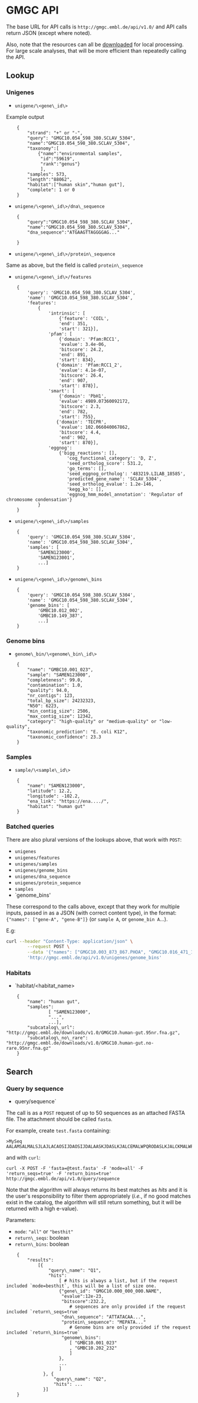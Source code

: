 # GMGC API

The base URL for API calls is `http://gmgc.embl.de/api/v1.0/` and API calls
return JSON (except where noted).

Also, note that the resources can all be [downloaded](/download.cgi) for local
processing. For large scale analyses, that will be more efficient than
repeatedly calling the API.

## Lookup

### Unigenes

- `unigene/\<gene\_id\>`

Example output

```
    {
        "strand": "+" or "-",
        "query": "GMGC10.054_598_380.SCLAV_5304",
        "name":"GMGC10.054_598_380.SCLAV_5304",
        "taxonomy":[
            {"name":"environmental samples",
             "id":"59619",
             "rank":"genus"}
             ],
        "samples": 573,
        "length":"88062",
        "habitat":["human skin","human gut"],
        "complete": 1 or 0
    }
```


- `unigene/\<gene\_id\>/dna\_sequence`

```
    {
        "query":"GMGC10.054_598_380.SCLAV_5304",
        "name":"GMGC10.054_598_380.SCLAV_5304",
        "dna_sequence":"ATGAAGTTAGGGGAG..."

    }
```

- `unigene/\<gene\_id\>/protein\_sequence`

Same as above, but the field is called `protein\_sequence`


- `unigene/\<gene\_id\>/features`

```
    {
        'query': 'GMGC10.054_598_380.SCLAV_5304',
        'name': 'GMGC10.054_598_380.SCLAV_5304',
        'features':
            {
                'intrinsic': [
                    {'feature': 'COIL',
                    'end': 351,
                    'start': 321}],
                'pfam': [
                    {'domain': 'Pfam:RCC1',
                    'evalue': 3.4e-06,
                    'bitscore': 24.2,
                    'end': 891,
                    'start': 834},
                   {'domain': 'Pfam:RCC1_2',
                    'evalue': 4.1e-07,
                    'bitscore': 26.4,
                    'end': 907,
                    'start': 878}],
                'smart': [
                    {'domain': 'PbH1',
                    'evalue': 4989.07360092172,
                    'bitscore': 2.3,
                    'end': 782,
                    'start': 755},
                   {'domain': 'TECPR',
                    'evalue': 102.066040067862,
                    'bitscore': 4.4,
                    'end': 902,
                    'start': 870}],
                'eggnog':
                    {'bigg_reactions': [],
                       'cog_functional_category': 'D, Z',
                       'seed_ortholog_score': 531.2,
                       'go_terms': [],
                       'seed_eggnog_ortholog': '483219.LILAB_18585',
                       'predicted_gene_name': 'SCLAV_5304',
                       'seed_ortholog_evalue': 1.2e-146,
                       'kegg_ko': [],
                       'eggnog_hmm_model_annotation': 'Regulator of chromosome condensation'}
            }
    }
```

- `unigene/\<gene\_id\>/samples`

```
    {
        'query': 'GMGC10.054_598_380.SCLAV_5304',
        'name': 'GMGC10.054_598_380.SCLAV_5304',
        'samples': [
            'SAMEN123000',
            'SAMEN123001',
            ...]
    }
```

- `unigene/\<gene\_id\>/genome\_bins`

```
    {
        'query': 'GMGC10.054_598_380.SCLAV_5304',
        'name': 'GMGC10.054_598_380.SCLAV_5304',
        'genome_bins': [
            'GMBC10.012_002',
            'GMBC10.149_387',
            ...]
    }
```


### Genome bins

- `genome\_bin/\<genome\_bin\_id\>`

```
    {
        "name": "GMBC10.001_023",
        "sample": "SAMEN123000",
        "completeness": 99.0,
        "contamination": 1.0,
        "quality": 94.0,
        "nr_contigs": 123,
        "total_bp_size": 24232323,
        "N50": 6223,
        "min_contig_size": 2506,
        "max_contig_size": 12342,
        "category": "high-quality" or "medium-quality" or "low-quality",
        "taxonomic_prediction": "E. coli K12",
        "taxonomic_confidence": 23.3
    }
```

### Samples

- `sample/\<sample\_id\>`

```
    {
        "name": "SAMEN123000",
        "latitude": 12.2,
        "longitude": -102.2,
        "ena_link": "https://ena..../",
        "habitat": "human gut"
    }
```

### Batched queries

There are also plural versions of the lookups above, that work with `POST`:

- `unigenes`
- `unigenes/features`
- `unigenes/samples`
- `unigenes/genome_bins`
- `unigenes/dna_sequence`
- `unigenes/protein_sequence`
- `samples`
- `genome_bins'


These correspond to the calls above, except that they work for multiple inputs,
passed in as a JSON (with correct content type), in the format: `{"names":
["gene-A", "gene-B"]}` (or `sample A`, or `genome_bin A`...).

E.g:

```bash
curl --header "Content-Type: application/json" \
        --request POST \
        --data '{"names": ["GMGC10.003_873_867.PHOA", "GMGC10.016_471_114.PHOA"]}' \
        'http://gmgc.embl.de/api/v1.0/unigenes/genome_bins'
```

### Habitats

- `habitat/\<habitat\_name\>

```
    {
        "name": "human gut",
        "samples":
                [ "SAMEN123000",
                "...",
                ...],
        "subcatalog\_url": "http://gmgc.embl.de/downloads/v1.0/GMGC10.human-gut.95nr.fna.gz",
        "subcatalog\_no\_rare": "http://gmgc.embl.de/downloads/v1.0/GMGC10.human-gut.no-rare.95nr.fna.gz"
    }
```


## Search

### Query by sequence

- query/sequence`

The call is as a `POST` request of up to 50 sequences as an attached FASTA
file. The attachment should be called `fasta`.

For example, create `test.fasta` containing:

    >MySeq
    AALAMSALMALSJLAJLACAOSIJDAOSIJDALAASKJDASLKJALCEMALWPQRODASLKJALCKMALWPQRODASLKJALCCKMALWPQRODASLKJALCKMALWPQROQUPJALSFAASLUFPASUFASFJA

and with `curl`:

    curl -X POST -F 'fasta=@test.fasta' -F 'mode=all' -F 'return_seqs=true' -F 'return_bins=true' http://gmgc.embl.de/api/v1.0/query/sequence

Note that the algorithm will always returns its best matches as _hits_ and it
is the user's responsibility to filter them appropriately (_i.e._, if no good
matches exist in the catalog, the algorithm will still return something, but it
will be returned with a high e-value).

Parameters:

- `mode`: `"all"` or `"besthit"`
- `return\_seqs`: boolean
- `return\_bins`: boolean

```
    {
        "results":
            [{
                "query\_name": "Q1",
                "hits":
                    [ # hits is always a list, but if the request included `mode=besthit`, this will be a list of size one.
                    {"gene\_id": "GMGC10.000_000_000.NAME",
                     "evalue":12e-23,
                     "bitscore":232.2,
                        # sequences are only provided if the request included `return\_seqs=true`
                     "dna\_sequence": "ATTATACAA...",
                     "protein\_sequence": "MEPATA..."
                        # Genome bins are only provided if the request included `return\_bins=true`
                     "genome\_bins":
                        [ "GMBC10.001_023"
                        , "GMBC10.202_232"
                        ]
                    },
                    ...
                    ]
              }, {
                  "query\_name": "Q2",
                  "hits": ...
              }]
    }
```



